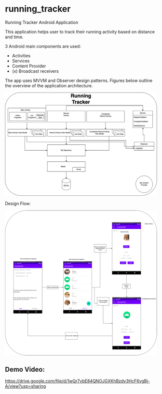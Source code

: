 # running_tracker
Running Tracker Android Application

This application helps user to track their running activity based on distance and time.

3 Android main components are used:
- Activities
- Services
- Content Provider
- (x) Broadcast receivers

The app uses MVVM and Observer design patterns. Figures below outline the overview of the application architecture.

<img src="images/architecture.png">

Design Flow:

<img src="images/workflow.png">

## Demo Video:
https://drive.google.com/file/d/1wQr7vbE84QNOJGXKhBzdv3HcF6vgBj-A/view?usp=sharing
